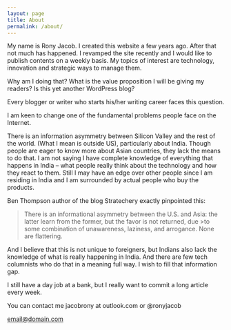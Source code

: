 ```yaml
---
layout: page
title: About
permalink: /about/
---
```


My name is Rony Jacob. I created this website a few years ago. After that not much has happened. I revamped the site recently and I would like to publish contents on a weekly basis. My topics of interest are technology, innovation and strategic ways to manage them.

Why am I doing that? What is the value proposition I will be giving my readers? Is this yet another WordPress blog?

Every blogger or writer who starts his/her writing career faces this question.

I am keen to change one of the fundamental problems people face on the Internet.

There is an information asymmetry between Silicon Valley and the rest of the world. (What I mean is outside US), particularly about India. Though people are eager to know more about Asian countries, they lack the means to do that. I am not saying I have complete knowledge of everything that happens in India – what people really think about the technology and how they react to them. Still I may have an edge over other people since I am residing in India and I am surrounded by actual people who buy the products.

Ben Thompson author of the blog Stratechery exactly pinpointed this:

>There is an informational asymmetry between the U.S. and Asia: the latter learn from the former, but the favor is not returned, due >to some combination of unawareness, laziness, and arrogance. None are flattering.

And I believe that this is not unique to foreigners, but Indians also lack the knowledge of what is really happening in India. And there are few tech columnists who do that in a meaning full way. I wish to fill that information gap.

I still have a day job at a bank, but I really want to commit a long article every week.

You can contact me jacobrony at outlook.com or @ronyjacob

[email@domain.com](mailto:jacobrony@outlook.com)
